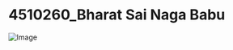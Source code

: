 # 4510260_Bharat Sai Naga Babu

![Image](https://github.com/user-attachments/assets/12011f63-09db-4f73-8925-78bfc21302ef)
